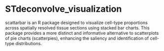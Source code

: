 # STdeconvolve_visualization

scattarbar is an R package designed to visualize cell-type proportions across spatially resolved tissue sections using stacked bar charts. This package provides a more distinct and informative alternative to scatterplots of pie charts (scatterpies), enhancing the saliency and identification of cell-type distributions.
